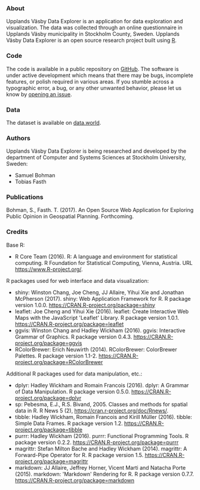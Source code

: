### About

Upplands Väsby Data Explorer is an application for data exploration and visualization. The data was collected through an online questionnaire in Upplands Väsby municipality in Stockholm County, Sweden. Upplands Väsby Data Explorer is an open source research project built using [R](https://cran.r-project.org/). 

### Code

The code is available in a public repository on [GitHub](https://github.com/samuel-bohman/xplor). The software is under active development which means that there may be bugs, incomplete features, or polish required in various areas. If you stumble across a typographic error, a bug, or any other unwanted behavior, please let us know by [opening an issue](https://github.com/samuel-bohman/xplor/issues). 

### Data

The dataset is available on [data.world]("https://data.world/samuel-bohman/2015-upplands-vasby-municipality"). 


### Authors

Upplands Väsby Data Explorer is being researched and developed by the department of Computer and Systems Sciences at Stockholm University, Sweden:

* Samuel Bohman
* Tobias Fasth

### Publications

Bohman, S., Fasth. T. (2017). An Open Source Web Application for Exploring Public Opinion in Geospatial Planning. Forthcoming.  

### Credits

Base R:

* R Core Team (2016). R: A language and environment for statistical computing. R Foundation for Statistical
  Computing, Vienna, Austria. URL https://www.R-project.org/.

R packages used for web interface and data visualization:

* shiny: Winston Chang, Joe Cheng, JJ Allaire, Yihui Xie and Jonathan McPherson (2017). shiny: Web Application Framework
  for R. R package version 1.0.0. https://CRAN.R-project.org/package=shiny
* leaflet: Joe Cheng and Yihui Xie (2016). leaflet: Create Interactive Web Maps with the JavaScript 'Leaflet' Library. R
  package version 1.0.1. https://CRAN.R-project.org/package=leaflet
* ggvis: Winston Chang and Hadley Wickham (2016). ggvis: Interactive Grammar of Graphics. R package version 0.4.3.
  https://CRAN.R-project.org/package=ggvis
* RColorBrewer: Erich Neuwirth (2014). RColorBrewer: ColorBrewer Palettes. R package version 1.1-2.
  https://CRAN.R-project.org/package=RColorBrewer

Additional R packages used for data manipulation, etc.:

* dplyr: Hadley Wickham and Romain Francois (2016). dplyr: A Grammar of Data Manipulation. R package version 0.5.0.
  https://CRAN.R-project.org/package=dplyr
* sp: Pebesma, E.J., R.S. Bivand, 2005. Classes and methods for spatial data in R. R News 5 (2),
  https://cran.r-project.org/doc/Rnews/.
* tibble: Hadley Wickham, Romain Francois and Kirill Müller (2016). tibble: Simple Data Frames. R package version 1.2.
  https://CRAN.R-project.org/package=tibble
* purrr: Hadley Wickham (2016). purrr: Functional Programming Tools. R package version 0.2.2.
  https://CRAN.R-project.org/package=purrr
* magrittr: Stefan Milton Bache and Hadley Wickham (2014). magrittr: A Forward-Pipe Operator for R. R package version 1.5.
  https://CRAN.R-project.org/package=magrittr
* markdown: JJ Allaire, Jeffrey Horner, Vicent Marti and Natacha Porte (2015). markdown: 'Markdown' Rendering for R. R
  package version 0.7.7. https://CRAN.R-project.org/package=markdown
